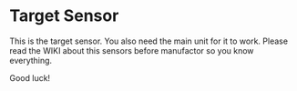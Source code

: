 # Target Sensor
This is the target sensor. You also need the main unit for it to work.
Please read the WIKI about this sensors before manufactor so you know everything.

Good luck!
